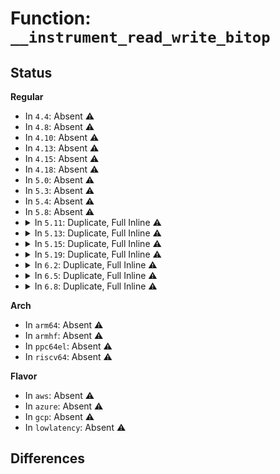 # Function: <code>__instrument_read_write_bitop</code>

## Status
<b>Regular</b>
<ul>
<li>
In <code>4.4</code>: Absent ⚠️
</li>
<li>
In <code>4.8</code>: Absent ⚠️
</li>
<li>
In <code>4.10</code>: Absent ⚠️
</li>
<li>
In <code>4.13</code>: Absent ⚠️
</li>
<li>
In <code>4.15</code>: Absent ⚠️
</li>
<li>
In <code>4.18</code>: Absent ⚠️
</li>
<li>
In <code>5.0</code>: Absent ⚠️
</li>
<li>
In <code>5.3</code>: Absent ⚠️
</li>
<li>
In <code>5.4</code>: Absent ⚠️
</li>
<li>
In <code>5.8</code>: Absent ⚠️
</li>
<li>
<details>
<summary>In <code>5.11</code>: Duplicate, Full Inline ⚠️</summary>

**Collision:** Static Duplication

**Inline:** Full

**Transformation:** False

**Instances:**

```
In arch/x86/events/intel/core.c (0)
Location: include/asm-generic/bitops/instrumented-non-atomic.h:61
Inline: True
```
```
In arch/x86/events/intel/p4.c (0)
Location: include/asm-generic/bitops/instrumented-non-atomic.h:61
Inline: True
```
```
In arch/x86/events/intel/uncore.c (0)
Location: include/asm-generic/bitops/instrumented-non-atomic.h:61
Inline: True
```
```
In arch/x86/events/zhaoxin/core.c (0)
Location: include/asm-generic/bitops/instrumented-non-atomic.h:61
Inline: True
```
```
In arch/x86/kernel/process.c (0)
Location: include/asm-generic/bitops/instrumented-non-atomic.h:61
Inline: True
```
```
In arch/x86/kernel/cpu/cpuid-deps.c (0)
Location: include/asm-generic/bitops/instrumented-non-atomic.h:61
Inline: True
```
```
In arch/x86/kernel/kgdb.c (0)
Location: include/asm-generic/bitops/instrumented-non-atomic.h:61
Inline: True
```
```
In arch/x86/kernel/kvm.c (0)
Location: include/asm-generic/bitops/instrumented-non-atomic.h:61
Inline: True
```
```
In kernel/time/timer.c (0)
Location: include/asm-generic/bitops/instrumented-non-atomic.h:61
Inline: True
```
```
In mm/mmap.c (0)
Location: include/asm-generic/bitops/instrumented-non-atomic.h:61
Inline: True
```
```
In fs/ext4/ialloc.c (0)
Location: include/asm-generic/bitops/instrumented-non-atomic.h:61
Inline: True
```
```
In fs/ext4/mballoc.c (0)
Location: include/asm-generic/bitops/instrumented-non-atomic.h:61
Inline: True
```
```
In fs/ext4/super.c (0)
Location: include/asm-generic/bitops/instrumented-non-atomic.h:61
Inline: True
```
```
In security/keys/keyctl_pkey.c (0)
Location: include/asm-generic/bitops/instrumented-non-atomic.h:61
Inline: True
```
```
In crypto/asymmetric_keys/pkcs7_parser.c (0)
Location: include/asm-generic/bitops/instrumented-non-atomic.h:61
Inline: True
```
```
In lib/xarray.c (0)
Location: include/asm-generic/bitops/instrumented-non-atomic.h:61
Inline: True
```
```
In drivers/gpio/gpio-xilinx.c (0)
Location: include/asm-generic/bitops/instrumented-non-atomic.h:61
Inline: True
```
```
In drivers/xen/xen-acpi-processor.c (0)
Location: include/asm-generic/bitops/instrumented-non-atomic.h:61
Inline: True
```
```
In drivers/tty/vt/keyboard.c (0)
Location: include/asm-generic/bitops/instrumented-non-atomic.h:61
Inline: True
```
```
In drivers/input/input.c (0)
Location: include/asm-generic/bitops/instrumented-non-atomic.h:61
Inline: True
```
```
In net/core/dev.c (0)
Location: include/asm-generic/bitops/instrumented-non-atomic.h:61
Inline: True
```
```
In net/rfkill/input.c (0)
Location: include/asm-generic/bitops/instrumented-non-atomic.h:61
Inline: True
```
</details>
</li>
<li>
<details>
<summary>In <code>5.13</code>: Duplicate, Full Inline ⚠️</summary>

**Collision:** Static Duplication

**Inline:** Full

**Transformation:** False

**Instances:**

```
In arch/x86/events/intel/core.c (0)
Location: include/asm-generic/bitops/instrumented-non-atomic.h:61
Inline: True
```
```
In arch/x86/events/intel/p4.c (0)
Location: include/asm-generic/bitops/instrumented-non-atomic.h:61
Inline: True
```
```
In arch/x86/events/intel/uncore.c (0)
Location: include/asm-generic/bitops/instrumented-non-atomic.h:61
Inline: True
```
```
In arch/x86/events/zhaoxin/core.c (0)
Location: include/asm-generic/bitops/instrumented-non-atomic.h:61
Inline: True
```
```
In arch/x86/kernel/process.c (0)
Location: include/asm-generic/bitops/instrumented-non-atomic.h:61
Inline: True
```
```
In arch/x86/kernel/cpu/cpuid-deps.c (0)
Location: include/asm-generic/bitops/instrumented-non-atomic.h:61
Inline: True
```
```
In arch/x86/kernel/kgdb.c (0)
Location: include/asm-generic/bitops/instrumented-non-atomic.h:61
Inline: True
```
```
In arch/x86/kernel/kvm.c (0)
Location: include/asm-generic/bitops/instrumented-non-atomic.h:61
Inline: True
```
```
In kernel/time/timer.c (0)
Location: include/asm-generic/bitops/instrumented-non-atomic.h:61
Inline: True
```
```
In mm/mmap.c (0)
Location: include/asm-generic/bitops/instrumented-non-atomic.h:61
Inline: True
```
```
In fs/ext4/ialloc.c (0)
Location: include/asm-generic/bitops/instrumented-non-atomic.h:61
Inline: True
```
```
In fs/ext4/mballoc.c (0)
Location: include/asm-generic/bitops/instrumented-non-atomic.h:61
Inline: True
```
```
In fs/ext4/super.c (0)
Location: include/asm-generic/bitops/instrumented-non-atomic.h:61
Inline: True
```
```
In security/keys/keyctl_pkey.c (0)
Location: include/asm-generic/bitops/instrumented-non-atomic.h:61
Inline: True
```
```
In crypto/asymmetric_keys/pkcs7_parser.c (0)
Location: include/asm-generic/bitops/instrumented-non-atomic.h:61
Inline: True
```
```
In lib/xarray.c (0)
Location: include/asm-generic/bitops/instrumented-non-atomic.h:61
Inline: True
```
```
In drivers/xen/xen-acpi-processor.c (0)
Location: include/asm-generic/bitops/instrumented-non-atomic.h:61
Inline: True
```
```
In drivers/tty/vt/keyboard.c (0)
Location: include/asm-generic/bitops/instrumented-non-atomic.h:61
Inline: True
```
```
In drivers/input/input.c (0)
Location: include/asm-generic/bitops/instrumented-non-atomic.h:61
Inline: True
```
```
In net/core/dev.c (0)
Location: include/asm-generic/bitops/instrumented-non-atomic.h:61
Inline: True
```
```
In net/ethtool/fec.c (0)
Location: include/asm-generic/bitops/instrumented-non-atomic.h:61
Inline: True
```
```
In net/rfkill/input.c (0)
Location: include/asm-generic/bitops/instrumented-non-atomic.h:61
Inline: True
```
</details>
</li>
<li>
<details>
<summary>In <code>5.15</code>: Duplicate, Full Inline ⚠️</summary>

**Collision:** Static Duplication

**Inline:** Full

**Transformation:** False

**Instances:**

```
In arch/x86/events/intel/core.c (0)
Location: include/asm-generic/bitops/instrumented-non-atomic.h:61
Inline: True
```
```
In arch/x86/events/intel/p4.c (0)
Location: include/asm-generic/bitops/instrumented-non-atomic.h:61
Inline: True
```
```
In arch/x86/events/intel/uncore.c (0)
Location: include/asm-generic/bitops/instrumented-non-atomic.h:61
Inline: True
```
```
In arch/x86/events/zhaoxin/core.c (0)
Location: include/asm-generic/bitops/instrumented-non-atomic.h:61
Inline: True
```
```
In arch/x86/kernel/process.c (0)
Location: include/asm-generic/bitops/instrumented-non-atomic.h:61
Inline: True
```
```
In arch/x86/kernel/cpu/cpuid-deps.c (0)
Location: include/asm-generic/bitops/instrumented-non-atomic.h:61
Inline: True
```
```
In arch/x86/kernel/kgdb.c (0)
Location: include/asm-generic/bitops/instrumented-non-atomic.h:61
Inline: True
```
```
In arch/x86/kernel/kvm.c (0)
Location: include/asm-generic/bitops/instrumented-non-atomic.h:61
Inline: True
```
```
In kernel/time/timer.c (0)
Location: include/asm-generic/bitops/instrumented-non-atomic.h:61
Inline: True
```
```
In mm/mmap.c (0)
Location: include/asm-generic/bitops/instrumented-non-atomic.h:61
Inline: True
```
```
In fs/ext4/ialloc.c (0)
Location: include/asm-generic/bitops/instrumented-non-atomic.h:61
Inline: True
```
```
In fs/ext4/mballoc.c (0)
Location: include/asm-generic/bitops/instrumented-non-atomic.h:61
Inline: True
```
```
In fs/ext4/super.c (0)
Location: include/asm-generic/bitops/instrumented-non-atomic.h:61
Inline: True
```
```
In security/keys/keyctl_pkey.c (0)
Location: include/asm-generic/bitops/instrumented-non-atomic.h:61
Inline: True
```
```
In crypto/asymmetric_keys/pkcs7_parser.c (0)
Location: include/asm-generic/bitops/instrumented-non-atomic.h:61
Inline: True
```
```
In lib/xarray.c (0)
Location: include/asm-generic/bitops/instrumented-non-atomic.h:61
Inline: True
```
```
In drivers/xen/xen-acpi-processor.c (0)
Location: include/asm-generic/bitops/instrumented-non-atomic.h:61
Inline: True
```
```
In drivers/tty/vt/keyboard.c (0)
Location: include/asm-generic/bitops/instrumented-non-atomic.h:61
Inline: True
```
```
In drivers/input/input.c (0)
Location: include/asm-generic/bitops/instrumented-non-atomic.h:61
Inline: True
```
```
In net/core/dev.c (0)
Location: include/asm-generic/bitops/instrumented-non-atomic.h:61
Inline: True
```
```
In net/ethtool/fec.c (0)
Location: include/asm-generic/bitops/instrumented-non-atomic.h:61
Inline: True
```
```
In net/rfkill/input.c (0)
Location: include/asm-generic/bitops/instrumented-non-atomic.h:61
Inline: True
```
</details>
</li>
<li>
<details>
<summary>In <code>5.19</code>: Duplicate, Full Inline ⚠️</summary>

**Collision:** Static Duplication

**Inline:** Full

**Transformation:** False

**Instances:**

```
In arch/x86/events/intel/core.c (0)
Location: include/asm-generic/bitops/instrumented-non-atomic.h:61
Inline: True
```
```
In arch/x86/events/intel/p4.c (0)
Location: include/asm-generic/bitops/instrumented-non-atomic.h:61
Inline: True
```
```
In arch/x86/events/intel/uncore.c (0)
Location: include/asm-generic/bitops/instrumented-non-atomic.h:61
Inline: True
```
```
In arch/x86/events/zhaoxin/core.c (0)
Location: include/asm-generic/bitops/instrumented-non-atomic.h:61
Inline: True
```
```
In arch/x86/kernel/process.c (0)
Location: include/asm-generic/bitops/instrumented-non-atomic.h:61
Inline: True
```
```
In arch/x86/kernel/cpu/cpuid-deps.c (0)
Location: include/asm-generic/bitops/instrumented-non-atomic.h:61
Inline: True
```
```
In arch/x86/kernel/kgdb.c (0)
Location: include/asm-generic/bitops/instrumented-non-atomic.h:61
Inline: True
```
```
In arch/x86/kernel/kvm.c (0)
Location: include/asm-generic/bitops/instrumented-non-atomic.h:61
Inline: True
```
```
In kernel/time/timer.c (0)
Location: include/asm-generic/bitops/instrumented-non-atomic.h:61
Inline: True
```
```
In mm/mmap.c (0)
Location: include/asm-generic/bitops/instrumented-non-atomic.h:61
Inline: True
```
```
In fs/ext4/ialloc.c (0)
Location: include/asm-generic/bitops/instrumented-non-atomic.h:61
Inline: True
```
```
In fs/ext4/mballoc.c (0)
Location: include/asm-generic/bitops/instrumented-non-atomic.h:61
Inline: True
```
```
In fs/ext4/super.c (0)
Location: include/asm-generic/bitops/instrumented-non-atomic.h:61
Inline: True
```
```
In security/keys/keyctl_pkey.c (0)
Location: include/asm-generic/bitops/instrumented-non-atomic.h:61
Inline: True
```
```
In crypto/asymmetric_keys/pkcs7_parser.c (0)
Location: include/asm-generic/bitops/instrumented-non-atomic.h:61
Inline: True
```
```
In lib/xarray.c (0)
Location: include/asm-generic/bitops/instrumented-non-atomic.h:61
Inline: True
```
```
In drivers/xen/xen-acpi-processor.c (0)
Location: include/asm-generic/bitops/instrumented-non-atomic.h:61
Inline: True
```
```
In drivers/tty/vt/keyboard.c (0)
Location: include/asm-generic/bitops/instrumented-non-atomic.h:61
Inline: True
```
```
In drivers/input/input.c (0)
Location: include/asm-generic/bitops/instrumented-non-atomic.h:61
Inline: True
```
```
In net/core/dev.c (0)
Location: include/asm-generic/bitops/instrumented-non-atomic.h:61
Inline: True
```
```
In net/ethtool/fec.c (0)
Location: include/asm-generic/bitops/instrumented-non-atomic.h:61
Inline: True
```
```
In net/rfkill/input.c (0)
Location: include/asm-generic/bitops/instrumented-non-atomic.h:61
Inline: True
```
```
In net/mptcp/protocol.c (0)
Location: include/asm-generic/bitops/instrumented-non-atomic.h:61
Inline: True
```
</details>
</li>
<li>
<details>
<summary>In <code>6.2</code>: Duplicate, Full Inline ⚠️</summary>

**Collision:** Static Duplication

**Inline:** Full

**Transformation:** False

**Instances:**

```
In arch/x86/events/intel/core.c (0)
Location: include/asm-generic/bitops/instrumented-non-atomic.h:64
Inline: True
```
```
In arch/x86/events/intel/p4.c (0)
Location: include/asm-generic/bitops/instrumented-non-atomic.h:64
Inline: True
```
```
In arch/x86/events/intel/uncore.c (0)
Location: include/asm-generic/bitops/instrumented-non-atomic.h:64
Inline: True
```
```
In arch/x86/events/zhaoxin/core.c (0)
Location: include/asm-generic/bitops/instrumented-non-atomic.h:64
Inline: True
```
```
In arch/x86/kernel/process.c (0)
Location: include/asm-generic/bitops/instrumented-non-atomic.h:64
Inline: True
```
```
In arch/x86/kernel/cpu/cpuid-deps.c (0)
Location: include/asm-generic/bitops/instrumented-non-atomic.h:64
Inline: True
```
```
In arch/x86/kernel/kgdb.c (0)
Location: include/asm-generic/bitops/instrumented-non-atomic.h:64
Inline: True
```
```
In arch/x86/kernel/kvm.c (0)
Location: include/asm-generic/bitops/instrumented-non-atomic.h:64
Inline: True
```
```
In kernel/time/timer.c (0)
Location: include/asm-generic/bitops/instrumented-non-atomic.h:64
Inline: True
```
```
In mm/mmap.c (0)
Location: include/asm-generic/bitops/instrumented-non-atomic.h:64
Inline: True
```
```
In fs/ext4/ialloc.c (0)
Location: include/asm-generic/bitops/instrumented-non-atomic.h:64
Inline: True
```
```
In fs/ext4/mballoc.c (0)
Location: include/asm-generic/bitops/instrumented-non-atomic.h:64
Inline: True
```
```
In fs/ext4/super.c (0)
Location: include/asm-generic/bitops/instrumented-non-atomic.h:64
Inline: True
```
```
In security/keys/keyctl_pkey.c (0)
Location: include/asm-generic/bitops/instrumented-non-atomic.h:64
Inline: True
```
```
In crypto/asymmetric_keys/pkcs7_parser.c (0)
Location: include/asm-generic/bitops/instrumented-non-atomic.h:64
Inline: True
```
```
In drivers/xen/xen-acpi-processor.c (0)
Location: include/asm-generic/bitops/instrumented-non-atomic.h:64
Inline: True
```
```
In drivers/tty/vt/keyboard.c (0)
Location: include/asm-generic/bitops/instrumented-non-atomic.h:64
Inline: True
```
```
In drivers/input/input.c (0)
Location: include/asm-generic/bitops/instrumented-non-atomic.h:64
Inline: True
```
```
In net/core/dev.c (0)
Location: include/asm-generic/bitops/instrumented-non-atomic.h:64
Inline: True
```
```
In net/ethtool/fec.c (0)
Location: include/asm-generic/bitops/instrumented-non-atomic.h:64
Inline: True
```
```
In net/rfkill/input.c (0)
Location: include/asm-generic/bitops/instrumented-non-atomic.h:64
Inline: True
```
```
In net/mptcp/protocol.c (0)
Location: include/asm-generic/bitops/instrumented-non-atomic.h:64
Inline: True
```
```
In lib/xarray.c (0)
Location: include/asm-generic/bitops/instrumented-non-atomic.h:64
Inline: True
```
</details>
</li>
<li>
<details>
<summary>In <code>6.5</code>: Duplicate, Full Inline ⚠️</summary>

**Collision:** Static Duplication

**Inline:** Full

**Transformation:** False

**Instances:**

```
In arch/x86/events/intel/core.c (0)
Location: include/asm-generic/bitops/instrumented-non-atomic.h:64
Inline: True
```
```
In arch/x86/events/intel/p4.c (0)
Location: include/asm-generic/bitops/instrumented-non-atomic.h:64
Inline: True
```
```
In arch/x86/events/intel/uncore.c (0)
Location: include/asm-generic/bitops/instrumented-non-atomic.h:64
Inline: True
```
```
In arch/x86/events/zhaoxin/core.c (0)
Location: include/asm-generic/bitops/instrumented-non-atomic.h:64
Inline: True
```
```
In arch/x86/kernel/process.c (0)
Location: include/asm-generic/bitops/instrumented-non-atomic.h:64
Inline: True
```
```
In arch/x86/kernel/cpu/cpuid-deps.c (0)
Location: include/asm-generic/bitops/instrumented-non-atomic.h:64
Inline: True
```
```
In arch/x86/kernel/kgdb.c (0)
Location: include/asm-generic/bitops/instrumented-non-atomic.h:64
Inline: True
```
```
In arch/x86/kernel/kvm.c (0)
Location: include/asm-generic/bitops/instrumented-non-atomic.h:64
Inline: True
```
```
In kernel/time/timer.c (0)
Location: include/asm-generic/bitops/instrumented-non-atomic.h:64
Inline: True
```
```
In mm/mmap.c (0)
Location: include/asm-generic/bitops/instrumented-non-atomic.h:64
Inline: True
```
```
In fs/ext4/ialloc.c (0)
Location: include/asm-generic/bitops/instrumented-non-atomic.h:64
Inline: True
```
```
In fs/ext4/mballoc.c (0)
Location: include/asm-generic/bitops/instrumented-non-atomic.h:64
Inline: True
```
```
In fs/ext4/super.c (0)
Location: include/asm-generic/bitops/instrumented-non-atomic.h:64
Inline: True
```
```
In security/keys/keyctl_pkey.c (0)
Location: include/asm-generic/bitops/instrumented-non-atomic.h:64
Inline: True
```
```
In crypto/asymmetric_keys/pkcs7_parser.c (0)
Location: include/asm-generic/bitops/instrumented-non-atomic.h:64
Inline: True
```
```
In drivers/xen/xen-acpi-processor.c (0)
Location: include/asm-generic/bitops/instrumented-non-atomic.h:64
Inline: True
```
```
In drivers/tty/vt/keyboard.c (0)
Location: include/asm-generic/bitops/instrumented-non-atomic.h:64
Inline: True
```
```
In drivers/input/input.c (0)
Location: include/asm-generic/bitops/instrumented-non-atomic.h:64
Inline: True
```
```
In net/core/dev.c (0)
Location: include/asm-generic/bitops/instrumented-non-atomic.h:64
Inline: True
```
```
In net/ethtool/fec.c (0)
Location: include/asm-generic/bitops/instrumented-non-atomic.h:64
Inline: True
```
```
In net/rfkill/input.c (0)
Location: include/asm-generic/bitops/instrumented-non-atomic.h:64
Inline: True
```
```
In net/mptcp/protocol.c (0)
Location: include/asm-generic/bitops/instrumented-non-atomic.h:64
Inline: True
```
```
In lib/xarray.c (0)
Location: include/asm-generic/bitops/instrumented-non-atomic.h:64
Inline: True
```
</details>
</li>
<li>
<details>
<summary>In <code>6.8</code>: Duplicate, Full Inline ⚠️</summary>

**Collision:** Static Duplication

**Inline:** Full

**Transformation:** False

**Instances:**

```
In arch/x86/events/intel/core.c (0)
Location: include/asm-generic/bitops/instrumented-non-atomic.h:64
Inline: True
```
```
In arch/x86/events/intel/p4.c (0)
Location: include/asm-generic/bitops/instrumented-non-atomic.h:64
Inline: True
```
```
In arch/x86/events/intel/uncore.c (0)
Location: include/asm-generic/bitops/instrumented-non-atomic.h:64
Inline: True
```
```
In arch/x86/events/zhaoxin/core.c (0)
Location: include/asm-generic/bitops/instrumented-non-atomic.h:64
Inline: True
```
```
In arch/x86/kernel/process.c (0)
Location: include/asm-generic/bitops/instrumented-non-atomic.h:64
Inline: True
```
```
In arch/x86/kernel/cpu/cpuid-deps.c (0)
Location: include/asm-generic/bitops/instrumented-non-atomic.h:64
Inline: True
```
```
In arch/x86/kernel/kgdb.c (0)
Location: include/asm-generic/bitops/instrumented-non-atomic.h:64
Inline: True
```
```
In arch/x86/kernel/kvm.c (0)
Location: include/asm-generic/bitops/instrumented-non-atomic.h:64
Inline: True
```
```
In kernel/time/timer.c (0)
Location: include/asm-generic/bitops/instrumented-non-atomic.h:64
Inline: True
```
```
In mm/mmap.c (0)
Location: include/asm-generic/bitops/instrumented-non-atomic.h:64
Inline: True
```
```
In fs/ext4/ialloc.c (0)
Location: include/asm-generic/bitops/instrumented-non-atomic.h:64
Inline: True
```
```
In fs/ext4/mballoc.c (0)
Location: include/asm-generic/bitops/instrumented-non-atomic.h:64
Inline: True
```
```
In fs/ext4/super.c (0)
Location: include/asm-generic/bitops/instrumented-non-atomic.h:64
Inline: True
```
```
In security/keys/keyctl_pkey.c (0)
Location: include/asm-generic/bitops/instrumented-non-atomic.h:64
Inline: True
```
```
In crypto/asymmetric_keys/pkcs7_parser.c (0)
Location: include/asm-generic/bitops/instrumented-non-atomic.h:64
Inline: True
```
```
In drivers/xen/xen-acpi-processor.c (0)
Location: include/asm-generic/bitops/instrumented-non-atomic.h:64
Inline: True
```
```
In drivers/tty/vt/keyboard.c (0)
Location: include/asm-generic/bitops/instrumented-non-atomic.h:64
Inline: True
```
```
In drivers/input/input.c (0)
Location: include/asm-generic/bitops/instrumented-non-atomic.h:64
Inline: True
```
```
In net/core/dev.c (0)
Location: include/asm-generic/bitops/instrumented-non-atomic.h:64
Inline: True
```
```
In net/ethtool/fec.c (0)
Location: include/asm-generic/bitops/instrumented-non-atomic.h:64
Inline: True
```
```
In net/rfkill/input.c (0)
Location: include/asm-generic/bitops/instrumented-non-atomic.h:64
Inline: True
```
```
In net/mptcp/protocol.c (0)
Location: include/asm-generic/bitops/instrumented-non-atomic.h:64
Inline: True
```
```
In lib/xarray.c (0)
Location: include/asm-generic/bitops/instrumented-non-atomic.h:64
Inline: True
```
</details>
</li>
</ul>
<b>Arch</b>
<ul>
<li>
In <code>arm64</code>: Absent ⚠️
</li>
<li>
In <code>armhf</code>: Absent ⚠️
</li>
<li>
In <code>ppc64el</code>: Absent ⚠️
</li>
<li>
In <code>riscv64</code>: Absent ⚠️
</li>
</ul>
<b>Flavor</b>
<ul>
<li>
In <code>aws</code>: Absent ⚠️
</li>
<li>
In <code>azure</code>: Absent ⚠️
</li>
<li>
In <code>gcp</code>: Absent ⚠️
</li>
<li>
In <code>lowlatency</code>: Absent ⚠️
</li>
</ul>

## Differences
